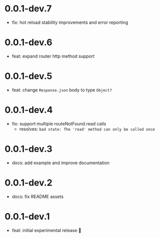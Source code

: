 # 0.0.1-dev.7

- fix: hot reload stability improvements and error reporting

# 0.0.1-dev.6

- feat: expand router http method support

# 0.0.1-dev.5

- feat: change `Response.json` body to type `Object?`

# 0.0.1-dev.4

- fix: support multiple routeNotFound.read calls
  - resolves: `bad state: The 'read' method can only be called once`

# 0.0.1-dev.3

- docs: add example and improve documentation

# 0.0.1-dev.2

- docs: fix README assets

# 0.0.1-dev.1

- feat: initial experimental release 🎉
